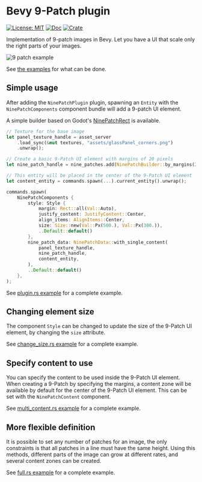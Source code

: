 # Bevy 9-Patch plugin

[![License: MIT](https://img.shields.io/badge/License-MIT-yellow.svg)](https://opensource.org/licenses/MIT) [![Doc](https://docs.rs/bevy_ninepatch/badge.svg)](https://docs.rs/bevy_ninepatch) [![Crate](https://img.shields.io/crates/v/bevy_ninepatch.svg)](https://crates.io/crates/bevy_ninepatch)

Implementation of 9-patch images in Bevy. Let you have a UI that scale only the right parts of your images.

![9 patch example](https://raw.githubusercontent.com/mockersf/bevy_extra/master/bevy_ninepatch/result.png)

See [the examples](https://github.com/mockersf/bevy_extra/tree/master/bevy_ninepatch/examples) for what can be done.

## Simple usage

After adding the `NinePatchPlugin` plugin, spawning an `Entity` with the `NinePatchComponents` component bundle will add a 9-patch UI element.

A simple builder based on Godot's [NinePatchRect](https://docs.godotengine.org/en/3.2/classes/class_ninepatchrect.html) is available.

```rust
// Texture for the base image
let panel_texture_handle = asset_server
    .load_sync(&mut textures, "assets/glassPanel_corners.png")
    .unwrap();

// Create a basic 9-Patch UI element with margins of 20 pixels
let nine_patch_handle = nine_patches.add(NinePatchBuilder::by_margins(20, 20, 20, 20));

// This entity will be placed in the center of the 9-Patch UI element
let content_entity = commands.spawn(...).current_entity().unwrap();

commands.spawn(
    NinePatchComponents {
        style: Style {
            margin: Rect::all(Val::Auto),
            justify_content: JustifyContent::Center,
            align_items: AlignItems::Center,
            size: Size::new(Val::Px(500.), Val::Px(300.)),
            ..Default::default()
        },
        nine_patch_data: NinePatchData::with_single_content(
            panel_texture_handle,
            nine_patch_handle,
            content_entity,
        ),
        ..Default::default()
    },
);
```

See [plugin.rs example](https://github.com/mockersf/bevy_extra/blob/master/bevy_ninepatch/examples/plugin.rs) for a complete example.

## Changing element size

The component `Style` can be changed to update the size of the 9-Patch UI element, by changing the `size` attribute.

See [change_size.rs example](https://github.com/mockersf/bevy_extra/blob/master/bevy_ninepatch/examples/change_size.rs) for a complete example.

## Specify content to use

You can specify the content to be used inside the 9-Patch UI element. When creating a 9-Patch by specifying the margins, a content zone will be available by default for the center of the 9-Patch UI element. This can be set with the `NinePatchContent` component.

See [multi_content.rs example](https://github.com/mockersf/bevy_extra/blob/master/bevy_ninepatch/examples/content.rs) for a complete example.

## More flexible definition

It is possible to set any number of patches for an image, the only constraints is that all patches in a line must have the same height. Using this methods, different parts of the image can grow at different rates, and several content zones can be created.

See [full.rs example](https://github.com/mockersf/bevy_extra/blob/master/bevy_ninepatch/examples/full.rs) for a complete example.
